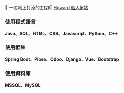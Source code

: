 🔭 一名地上打滾的工程師
<a href="https://www.howard7892.com/#home">Howard 個人網站</a>

<h3>使用程式語言</h3>
<b>Java、SQL、HTML、CSS、Javascript、Python、C++</b>
<h3>使用框架</h3>
<b>Spring Boot、Plone、Odoo、Django、Vue、Bootstrap</b>
<h3>使用資料庫</h3>
<b>MSSQL、MySQL</b>
